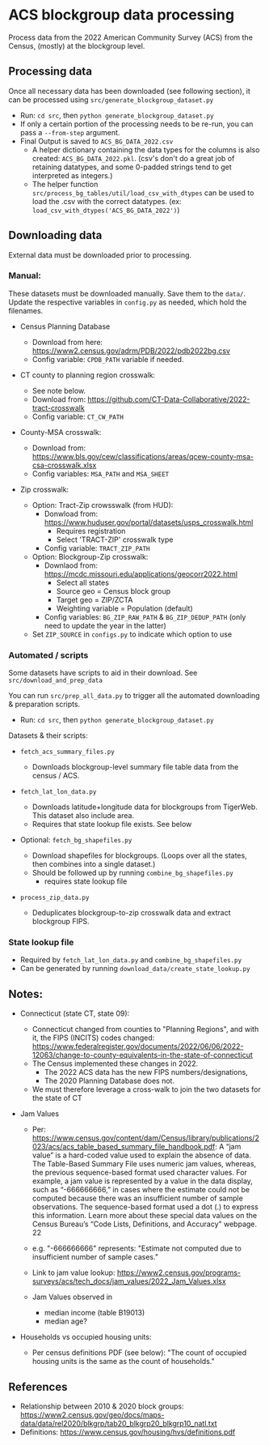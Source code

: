 
# ACS blockgroup data processing

Process data from the 2022 American Community Survey (ACS) from the Census, (mostly) at the blockgroup level.

## Processing data

Once all necessary data has been downloaded (see following section), it can be processed using `src/generate_blockgroup_dataset.py`
- Run: `cd src`, then `python generate_blockgroup_dataset.py`
- If only a certain portion of the processing needs to be re-run, you can pass a `--from-step` argument.
- Final Output is saved to `ACS_BG_DATA_2022.csv`
    - A helper dictionary containing the data types for the columns is also created: `ACS_BG_DATA_2022.pkl`. 
      (csv's don't do a great job of retaining datatypes, and some 0-padded strings tend to get interpreted as integers.)
    - The helper function `src/process_bg_tables/util/load_csv_with_dtypes` can be used to load the .csv with the correct datatypes. (ex: `load_csv_with_dtypes('ACS_BG_DATA_2022')`)


## Downloading data
External data must be downloaded prior to processing.

### Manual:
These datasets must be downloaded manually. Save them to the `data/`. Update the respective variables in `config.py` as needed, which hold the filenames.

- Census Planning Database
    - Download from here: https://www2.census.gov/adrm/PDB/2022/pdb2022bg.csv
    - Config variable: `CPDB_PATH` variable if needed.

- CT county to planning region crosswalk:
    - See note below.
    - Download from: https://github.com/CT-Data-Collaborative/2022-tract-crosswalk
    - Config variable: `CT_CW_PATH`

- County-MSA crosswalk:
    - Download from: https://www.bls.gov/cew/classifications/areas/qcew-county-msa-csa-crosswalk.xlsx
    - Config variables: `MSA_PATH` and `MSA_SHEET`

- Zip crosswalk:
    - Option: Tract-Zip crowsswalk (from HUD):
        - Donwload from: https://www.huduser.gov/portal/datasets/usps_crosswalk.html
            - Requires registration
            - Select 'TRACT-ZIP' crosswalk type
        - Config variable: `TRACT_ZIP_PATH`
    - Option: Blockgroup-Zip crosswalk:
        - Downlaod from: https://mcdc.missouri.edu/applications/geocorr2022.html
            - Select all states
            - Source geo = Census block group
            - Target geo = ZIP/ZCTA
            - Weighting variable = Population (default)
        - Config variables: `BG_ZIP_RAW_PATH` & `BG_ZIP_DEDUP_PATH` (only need to update the year in the latter)
    - Set `ZIP_SOURCE` in `configs.py` to indicate which option to use


### Automated / scripts
Some datasets have scripts to aid in their download. See `src/download_and_prep_data`

You can run `src/prep_all_data.py` to trigger all the automated downloading & preparation scripts.
- Run: `cd src`, then `python generate_blockgroup_dataset.py`

Datasets & their scripts:
- `fetch_acs_summary_files.py`
    - Downloads blockgroup-level summary file table data from the census / ACS.

- `fetch_lat_lon_data.py`
    - Downloads latitude+longitude data for blockgroups from TigerWeb. This dataset also include area.
    - Requires that state lookup file exists. See below

- Optional: `fetch_bg_shapefiles.py`
    - Download shapefiles for blockgroups. (Loops over all the states, then combines into a single dataset.)
    - Should be followed up by running `combine_bg_shapefiles.py`
        - requires state lookup file

- `process_zip_data.py`
    - Deduplicates blockgroup-to-zip crosswalk data and extract blockgroup FIPS.


### State lookup file
- Required by `fetch_lat_lon_data.py` and `combine_bg_shapefiles.py`
- Can be generated by running `download_data/create_state_lookup.py`


## Notes:
- Connecticut (state CT, state 09):
    - Connecticut changed from counties to "Planning Regions", and with it, the FIPS (INCITS) codes changed: https://www.federalregister.gov/documents/2022/06/06/2022-12063/change-to-county-equivalents-in-the-state-of-connecticut
    - The Census implemented these changes in 2022.
        - The 2022 ACS data has the new FIPS numbers/designations, 
        - The 2020 Planning Database does not. 
    - We must therefore leverage a cross-walk to join the two datasets for the state of CT

- Jam Values

    - Per: https://www.census.gov/content/dam/Census/library/publications/2023/acs/acs_table_based_summary_file_handbook.pdf:
        A “jam value” is a hard-coded value used to explain
        the absence of data. The Table-Based Summary
        File uses numeric jam values, whereas, the previous
        sequence-based format used character values. For
        example, a jam value is represented by a value in the
        data display, such as “-666666666,” in cases where
        the estimate could not be computed because there
        was an insufficient number of sample observations.
        The sequence-based format used a dot (.) to
        express this information. Learn more about these
        special data values on the Census Bureau’s “Code
        Lists, Definitions, and Accuracy" webpage.
        22

    - e.g. "-666666666" represents: "Estimate not computed due to insufficient number of sample cases."

    - Link to jam value lookup: https://www2.census.gov/programs-surveys/acs/tech_docs/jam_values/2022_Jam_Values.xlsx

    - Jam Values observed in 
        - median income (table B19013)
        - median age?


- Households vs occupied housing units:
    - Per census definitions PDF (see below): "The count of occupied housing units is the same as the count of households."


## References
- Relationship between 2010 & 2020 block groups: https://www2.census.gov/geo/docs/maps-data/data/rel2020/blkgrp/tab20_blkgrp20_blkgrp10_natl.txt
- Definitions: https://www.census.gov/housing/hvs/definitions.pdf




